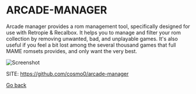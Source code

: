 # ARCADE-MANAGER

 Arcade manager provides a rom management tool, specifically designed for use with Retropie & Recalbox.
 It helps you to manage and filter your rom collection by removing unwanted, bad, and unplayable games.
 It's also useful if you feel a bit lost among the several thousand games that full MAME romsets provides, and only want the very best.
 
 ![Screenshot](https://raw.githubusercontent.com/cosmo0/arcade-manager/docs/images/screen-home.png)
 
 SITE: https://github.com/cosmo0/arcade-manager

 [Go back](https://portable-linux-apps.github.io/apps.html)

